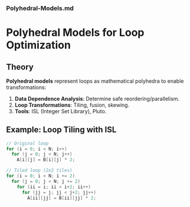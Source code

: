 ### Polyhedral-Models.md

# Polyhedral Models for Loop Optimization

## Theory
**Polyhedral models** represent loops as mathematical polyhedra to enable transformations:
1. **Data Dependence Analysis**: Determine safe reordering/parallelism.
2. **Loop Transformations**: Tiling, fusion, skewing.
3. **Tools**: ISL (Integer Set Library), Pluto.

## Example: Loop Tiling with ISL
```c
// Original loop
for (i = 0; i < N; i++)
  for (j = 0; j < N; j++)
    A[i][j] = B[i][j] * 2;

// Tiled loop (2x2 tiles)
for (i = 0; i < N; i += 2)
  for (j = 0; j < N; j += 2)
    for (ii = i; ii < i+2; ii++)
      for (jj = j; jj < j+2; jj++)
        A[ii][jj] = B[ii][jj] * 2;
```
